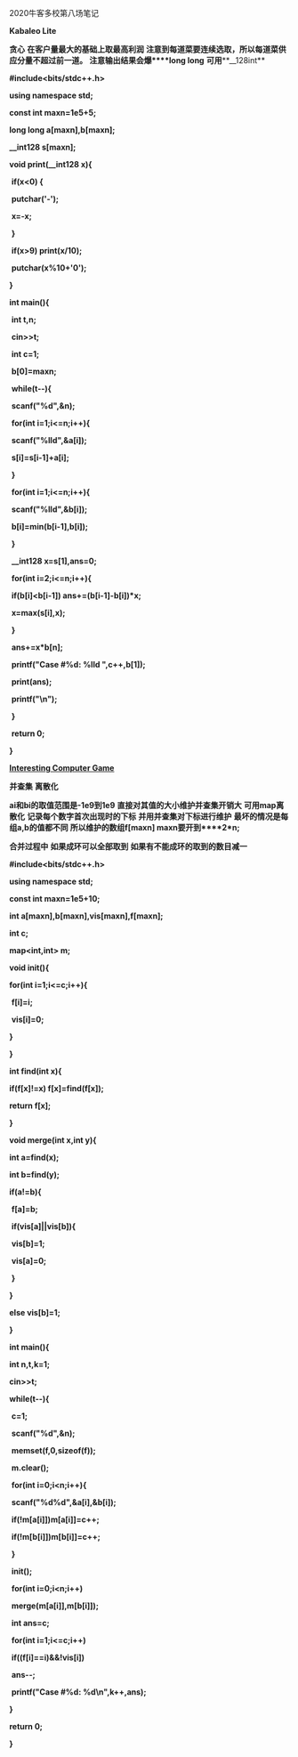 2020牛客多校第八场笔记

**Kabaleo Lite**

**贪心** **在客户量最大的基础上取最高利润** **注意到每道菜要连续选取，所以每道菜供应分量不超过前一道。** **注意输出结果会爆****long long** **可用****__128int**

**#include<bits/stdc++.h>**

**using namespace std;**

**const int maxn=1e5+5;**

**long long a[maxn],b[maxn];**

**__int128 s[maxn];**

**void print(__int128 x){**

​     **if(x<0) {**

​         **putchar('-');**

​         **x=-x;**

​     **}**

​     **if(x>9) print(x/10);**

​         **putchar(x%10+'0');**

**}**

**int main(){**

​     **int t,n;**

​     **cin>>t;**

​     **int c=1;**

​     **b[0]=maxn;**

​     **while(t--){**

​         **scanf("%d",&n);**

​         **for(int i=1;i<=n;i++){**

​             **scanf("%lld",&a[i]);**

​             **s[i]=s[i-1]+a[i];**

​         **}**

​         **for(int i=1;i<=n;i++){**

​             **scanf("%lld",&b[i]);**

​             **b[i]=min(b[i-1],b[i]);**

​         **}**

​         **__int128 x=s[1],ans=0;**

​         **for(int i=2;i<=n;i++){**

​             **if(b[i]<b[i-1]) ans+=(b[i-1]-b[i])\*x;**

​             **x=max(s[i],x);**

​         **}**

​         **ans+=x\*b[n];**

​         **printf("Case #%d: %lld ",c++,b[1]);**

​         **print(ans);**   

​         **printf("\n");**

​     **}**

​     **return 0;**

**}**

 

 

**[Interesting Computer Game](https://ac.nowcoder.com/acm/problem/210022)**

**并查集** **离散化**

**ai****和****bi****的取值范围是****-1e9****到****1e9** **直接对其值的大小维护并查集开销大** **可用****map****离散化** **记录每个数字首次出现时的下标** **并用并查集对下标进行维护** **最坏的情况是每组****a,b****的值都不同** **所以维护的数组****f[maxn] maxn****要开到****2\*n;**

**合并过程中** **如果成环可以全部取到** **如果有不能成环的取到的数目减一**

**#include<bits/stdc++.h>**

**using namespace std;**

**const int maxn=1e5+10;**

**int a[maxn],b[maxn],vis[maxn],f[maxn];**

**int c;**

**map<int,int> m;**

**void init(){**

  **for(int i=1;i<=c;i++){**

​    **f[i]=i;**

​    **vis[i]=0;**

  **}**

**}**

**int find(int x){**

  **if(f[x]!=x) f[x]=find(f[x]);**

  **return f[x];**

**}**

**void merge(int x,int y){**

  **int a=find(x);**

  **int b=find(y);**

  **if(a!=b){**

​    **f[a]=b;**

​    **if(vis[a]||vis[b]){**

​      **vis[b]=1;**

​      **vis[a]=0;**

​    **}**

  **}**

  **else vis[b]=1;**

**}**

**int main(){**

  **int n,t,k=1;**

  **cin>>t;**

  **while(t--){**

​    **c=1;**

​    **scanf("%d",&n);**

​    **memset(f,0,sizeof(f));**

​    **m.clear();**

​     **for(int i=0;i<n;i++){**

​      **scanf("%d%d",&a[i],&b[i]);**

​      **if(!m[a[i]])m[a[i]]=c++;**

​      **if(!m[b[i]])m[b[i]]=c++;**

​    **}**

​    **init();**

​    **for(int i=0;i<n;i++)**

​      **merge(m[a[i]],m[b[i]]);**

​    **int ans=c;**

​    **for(int i=1;i<=c;i++)**

​      **if((f[i]==i)&&!vis[i])**

​        **ans--;**

​    **printf("Case #%d: %d\n",k++,ans);**

  **}**

  **return 0;**

**}**